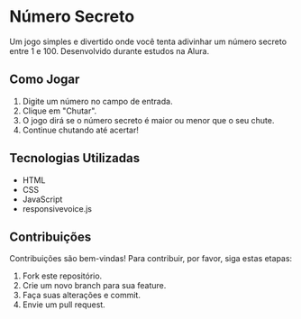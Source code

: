 # Número Secreto

Um jogo simples e divertido onde você tenta adivinhar um número secreto entre 1 e 100.
Desenvolvido durante estudos na Alura.

## Como Jogar
1. Digite um número no campo de entrada.
2. Clique em "Chutar".
3. O jogo dirá se o número secreto é maior ou menor que o seu chute.
4. Continue chutando até acertar!

## Tecnologias Utilizadas
* HTML
* CSS
* JavaScript
* responsivevoice.js

## Contribuições
Contribuições são bem-vindas! Para contribuir, por favor, siga estas etapas:
1. Fork este repositório.
2. Crie um novo branch para sua feature.
3. Faça suas alterações e commit.
4. Envie um pull request.
